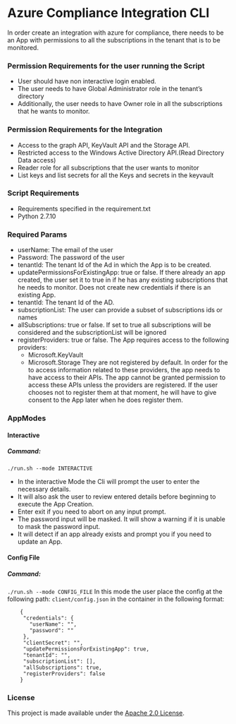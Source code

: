 # Azure Compliance Integration CLI
 In order create an integration with azure for compliance, there needs to be an App with permissions to
all the subscriptions in the tenant that is to be monitored.
### Permission Requirements for the user running the Script
- User should have non interactive login enabled.
- The user needs to have Global Administrator role in the tenant’s directory
- Additionally, the user needs to have Owner role in all the subscriptions that he wants to monitor.
### Permission Requirements for the Integration
- Access to the graph API, KeyVault API and the Storage API.
- Restricted access to the Windows Active Directory API.(Read Directory Data access)
- Reader role for all subscriptions that the user wants to monitor
- List keys and list secrets for all the Keys and secrets in the keyvault
### Script Requirements
- Requirements specified in the requirement.txt
- Python 2.7.10
### Required Params
- userName: The email of the user
- Password: The password of the user
- tenantId: The tenant Id of the Ad in which the App is to be created.
- updatePermissionsForExistingApp:  true or false. If there already an app created, the user set it to true in if he has any existing subscriptions that he needs to monitor. Does not create new credentials if there is an existing App.
- tenantId: The tenant Id of the AD.
- subscriptionList: The user can provide a subset of subscriptions ids or names
- allSubscriptions: true or false. If set to true all subscriptions will be considered and the subscriptionList will be ignored
- registerProviders: true or false. The App requires access to the following providers:
    - Microsoft.KeyVault
    - Microsoft.Storage
They are not registered by default. In order for the to access information related to these providers, the app needs to have access to their APIs. The app cannot be granted permission to access these APIs unless the providers are registered.  If the user chooses not to register them at that moment, he will have to give consent to the App later when he does register them.

### AppModes
#### Interactive
##### Command:
```./run.sh --mode INTERACTIVE ```
- In the interactive Mode the Cli will prompt the user to enter the necessary details.
- It will also ask the user to review entered details before beginning to execute the App Creation.
- Enter exit if you need to abort on any input prompt.
- The password input will be masked. It will show a warning if it is unable to mask the password input.
- It will detect if an app already exists and prompt you if you need to update an App.
#### Config File
##### Command:
```./run.sh --mode CONFIG_FILE```
In this mode the user place the config at the following path:
 ```client/config.json```
in the container in the following format:
```
    {
     "credentials": {
       "userName": "",
       "password": ""
     },
     "clientSecret": "",
     "updatePermissionsForExistingApp": true,
     "tenantId": "",
     "subscriptionList": [],
     "allSubscriptions": true,
     "registerProviders": false
    }
```
### License
This project is made available under the [Apache 2.0 License](https://www.apache.org/licenses/LICENSE-2.0).
